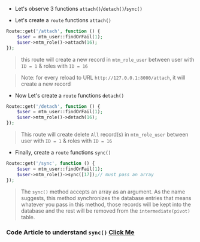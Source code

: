 - Let's observe 3 functions `attach()`/`detach()`/`sync()`

- Let's create a `route` functions `attach()`

````php
Route::get('/attach', function () {
    $user = mtm_user::findOrFail(1);
    $user->mtm_role()->attach(16);
});
````

> this route will create a new record in `mtm_role_user` between
> user with `ID = 1` & roles with `ID = 16`

> Note: for every reload to URL `http://127.0.0.1:8000/attach`, it will create a new record

- Now Let's create a `route` functions `detach()`

````php
Route::get('/detach', function () {
    $user = mtm_user::findOrFail(1);
    $user->mtm_role()->detach(16);
});

````

> This route will create delete `All` record(s) in `mtm_role_user` between
> user with `ID = 1` & roles with `ID = 16`

- Finally, create a `route` functions `sync()`

````php
Route::get('/sync', function () {
    $user = mtm_user::findOrFail(1);
    $user->mtm_role()->sync([17]);// must pass an array
});
````

> The `sync()` method accepts an array as an argument. As the name suggests, this method synchronizes the database
> entries that means whatever you pass in this method, those records will be kept into the database and the rest will be
> removed from the `intermediate(pivot)` table.

### Code Article to understand `sync()` [Click Me](https://www.scratchcode.io/source-books/laravel-sync-with-an-example/)
